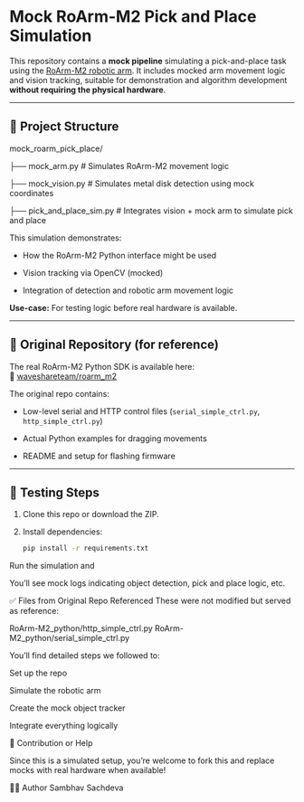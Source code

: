 # Mock RoArm-M2 Pick and Place Simulation

This repository contains a **mock pipeline** simulating a pick-and-place task using the [RoArm-M2 robotic arm](https://github.com/waveshareteam/roarm_m2). It includes mocked arm movement logic and vision tracking, suitable for demonstration and algorithm development **without requiring the physical hardware**.

---

## 🔧 Project Structure
mock_roarm_pick_place/


├── mock_arm.py # Simulates RoArm-M2 movement logic

├── mock_vision.py # Simulates metal disk detection using mock coordinates

├── pick_and_place_sim.py # Integrates vision + mock arm to simulate pick and place

This simulation demonstrates:

- How the RoArm-M2 Python interface might be used

- Vision tracking via OpenCV (mocked)
  
- Integration of detection and robotic arm movement logic

**Use-case:** For testing logic before real hardware is available.

---

## 🔄 Original Repository (for reference)

The real RoArm-M2 Python SDK is available here:  
🔗 [waveshareteam/roarm_m2](https://github.com/waveshareteam/roarm_m2)

The original repo contains:

- Low-level serial and HTTP control files (`serial_simple_ctrl.py`, `http_simple_ctrl.py`)

- Actual Python examples for dragging movements

- README and setup for flashing firmware

---

## 🧪 Testing Steps

1. Clone this repo or download the ZIP.

2. Install dependencies:
   ```bash
   pip install -r requirements.txt


Run the simulation and

You’ll see mock logs indicating object detection, pick and place logic, etc.

✅ Files from Original Repo Referenced
These were not modified but served as reference:

RoArm-M2_python/http_simple_ctrl.py
RoArm-M2_python/serial_simple_ctrl.py


You’ll find detailed steps we followed to:

Set up the repo

Simulate the robotic arm

Create the mock object tracker

Integrate everything logically



🙋 Contribution or Help

Since this is a simulated setup, you’re welcome to fork this and replace mocks with real hardware when available!

👨‍💻 Author
Sambhav Sachdeva

